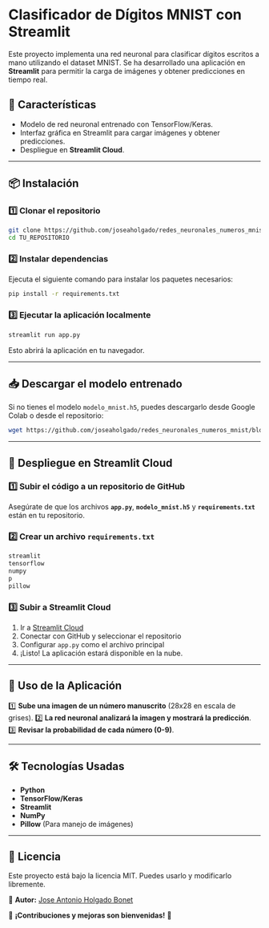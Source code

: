 # Clasificador de Dígitos MNIST con Streamlit

Este proyecto implementa una red neuronal para clasificar dígitos escritos a mano utilizando el dataset MNIST. Se ha desarrollado una aplicación en **Streamlit** para permitir la carga de imágenes y obtener predicciones en tiempo real.

## 🚀 Características
- Modelo de red neuronal entrenado con TensorFlow/Keras.
- Interfaz gráfica en Streamlit para cargar imágenes y obtener predicciones.
- Despliegue en **Streamlit Cloud**.

---

## 📦 Instalación
### 1️⃣ Clonar el repositorio
```bash
git clone https://github.com/joseaholgado/redes_neuronales_numeros_mnist.git
cd TU_REPOSITORIO
```

### 2️⃣ Instalar dependencias
Ejecuta el siguiente comando para instalar los paquetes necesarios:
```bash
pip install -r requirements.txt
```

### 3️⃣ Ejecutar la aplicación localmente
```bash
streamlit run app.py
```
Esto abrirá la aplicación en tu navegador.

---

## 📥 Descargar el modelo entrenado
Si no tienes el modelo `modelo_mnist.h5`, puedes descargarlo desde Google Colab o desde el repositorio:
```bash
wget https://github.com/joseaholgado/redes_neuronales_numeros_mnist/blob/main/modelo_mnist.h5
```

---

## 🚀 Despliegue en Streamlit Cloud
### 1️⃣ Subir el código a un repositorio de GitHub
Asegúrate de que los archivos **`app.py`**, **`modelo_mnist.h5`** y **`requirements.txt`** están en tu repositorio.

### 2️⃣ Crear un archivo `requirements.txt`
```txt
streamlit
tensorflow
numpy
p
pillow
```

### 3️⃣ Subir a Streamlit Cloud
1. Ir a [Streamlit Cloud](https://share.streamlit.io/)
2. Conectar con GitHub y seleccionar el repositorio
3. Configurar `app.py` como el archivo principal
4. ¡Listo! La aplicación estará disponible en la nube.

---

## 📌 Uso de la Aplicación
1️⃣ **Sube una imagen de un número manuscrito** (28x28 en escala de grises).
2️⃣ **La red neuronal analizará la imagen y mostrará la predicción**.
3️⃣ **Revisar la probabilidad de cada número (0-9)**.

---

## 🛠 Tecnologías Usadas
- **Python**
- **TensorFlow/Keras**
- **Streamlit**
- **NumPy**
- **Pillow** (Para manejo de imágenes)

---

## 📄 Licencia
Este proyecto está bajo la licencia MIT. Puedes usarlo y modificarlo libremente.

📌 **Autor:** [Jose Antonio Holgado Bonet](https://github.com/joseaholgado)

📢 **¡Contribuciones y mejoras son bienvenidas!** 🚀

